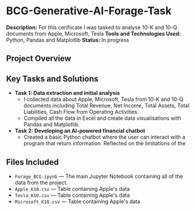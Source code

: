 # BCG-Generative-AI-Forage-Task

**Description:** For this cerifiicate I was tasked to analyse 10-K and 10-Q documents from Apple, Microsoft, Tesla
**Tools and Technologies Used:** Python, Pandas and Matplotlib 
**Status:** In progress 

## Project Overview
## Key Tasks and Solutions
- **Task 1: Data extraction and initial analysis**
  - I collected data about Apple, Microsoft, Tesla from 10-K and 10-Q documents including Total Revenue, Net Income, Total Assets, Total Liabilities, Cash Flow from Operating Activities.
  - Compiled all the data in Excel and create data visualisations with Pandas and Matplotlib.
- **Task 2: Developing an AI-powered financial chatbot**
  - Created a basic Python chatbot where the user can interact with a program that return information. Reflected on the limitations of the 

## Files Included
- `Forage_BCG.ipynb` — The main Jupyter Notebook containing all of the data from the project.
- `Apple_K10.csv` — Table containing Apple's data
- `Tesla_K10.csv` — Table containing Apple's data
- `Microsoft_K10.csv` — Table containing Apple's data
